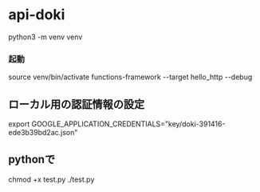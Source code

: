 # api-doki
python3 -m venv venv

### 起動
source venv/bin/activate
functions-framework --target hello_http --debug


## ローカル用の認証情報の設定
export GOOGLE_APPLICATION_CREDENTIALS="key/doki-391416-ede3b39bd2ac.json"


## pythonで
chmod +x test.py
./test.py